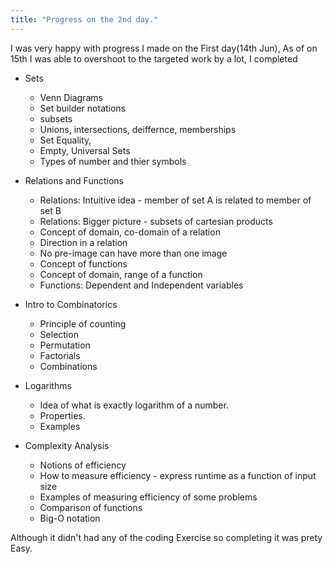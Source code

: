 ```yaml
---
title: "Progress on the 2nd day."
---
```


I was very happy with progress I made on the First day(14th Jun), As of on 15th I was able to overshoot to the targeted work by a lot, I completed 

- Sets
	- Venn Diagrams
	- Set builder notations
	- subsets
	- Unions, intersections, deiffernce, memberships
	- Set Equality,
	- Empty, Universal Sets
	- Types of number and thier symbols

- Relations and Functions
    - Relations: Intuitive idea - member of set A is related to member of set B
    - Relations: Bigger picture - subsets of cartesian products
    - Concept of domain, co-domain of a relation
    - Direction in a relation
    - No pre-image can have more than one image
    - Concept of functions
    - Concept of domain, range of a function
    - Functions: Dependent and Independent variables

- Intro to Combinatorics
    - Principle of counting
    - Selection
    - Permutation
    - Factorials
    - Combinations

- Logarithms
    - Idea of what is exactly logarithm of a number.
    - Properties.
    - Examples

- Complexity Analysis
    - Notions of efficiency
    - How to measure efficiency - express runtime as a function of input size
    - Examples of measuring efficiency of some problems
    - Comparison of functions
    - Big-O notation

Although it didn't had any of the coding Exercise so completing it was prety Easy.